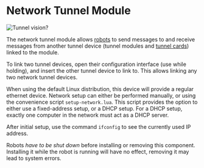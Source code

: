 # Network Tunnel Module
![Tunnel vision?](item:oc2r:network_tunnel_module)

The network tunnel module allows [robots](robot.md) to send messages to and receive messages from another tunnel device (tunnel modules and [tunnel cards](network_tunnel_card.md)) linked to the module.

To link two tunnel devices, open their configuration interface (use while holding), and insert the other tunnel device to link to. This allows linking any two network tunnel devices.

When using the default Linux distribution, this device will provide a regular ethernet device. Network setup can either be performed manually, or using the convenience script `setup-network.lua`. This script provides the option to either use a fixed-address setup, or a DHCP setup. For a DHCP setup, exactly one computer in the network must act as a DHCP server.

After initial setup, use the command `ifconfig` to see the currently used IP address.

Robots *have to be shut down* before installing or removing this component. Installing it while the robot is running will have no effect, removing it may lead to system errors.
